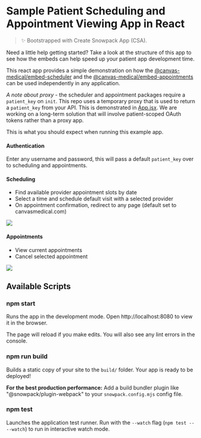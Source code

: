 # Sample Patient Scheduling and Appointment Viewing App in React

> ✨ Bootstrapped with Create Snowpack App (CSA).

Need a little help getting started? Take a look at the structure of this app to see how the embeds can help speed up your patient app development time.

This react app provides a simple demonstration on how the [@canvas-medical/embed-scheduler](https://www.npmjs.com/package/@canvas-medical/embed-scheduler) and the [@canvas-medical/embed-appointments](https://www.npmjs.com/package/@canvas-medical/embed-appointments) can be used independently in any application.

_A note about proxy_ - the scheduler and appointment packages require a `patient_key` on `init`. This repo uses a temporary proxy that is used to return a `patient_key` from your API. This is demonstrated in [App.jsx](https://github.com/canvas-medical/embed/blob/dedbd366831a40fee9df235cbfe474bd87410ef8/example-apps/react/src/App.jsx#L33-L40).
We are working on a long-term solution that will involve patient-scoped OAuth tokens rather than a proxy app.

This is what you should expect when running this example app.

#### Authentication

Enter any username and password, this will pass a default `patient_key` over to scheduling and appointments.

#### Scheduling

- Find available provider appointment slots by date
- Select a time and schedule default visit with a selected provider
- On appointment confirmation, redirect to any page (default set to canvasmedical.com)

![](static/example_content/scheduler.png)

#### Appointments

- View current appointments
- Cancel selected appointment

![](static/example_content/appointments.png)

## Available Scripts

### npm start

Runs the app in the development mode.
Open http://localhost:8080 to view it in the browser.

The page will reload if you make edits.
You will also see any lint errors in the console.

### npm run build

Builds a static copy of your site to the `build/` folder.
Your app is ready to be deployed!

**For the best production performance:** Add a build bundler plugin like "@snowpack/plugin-webpack" to your `snowpack.config.mjs` config file.

### npm test

Launches the application test runner.
Run with the `--watch` flag (`npm test -- --watch`) to run in interactive watch mode.
